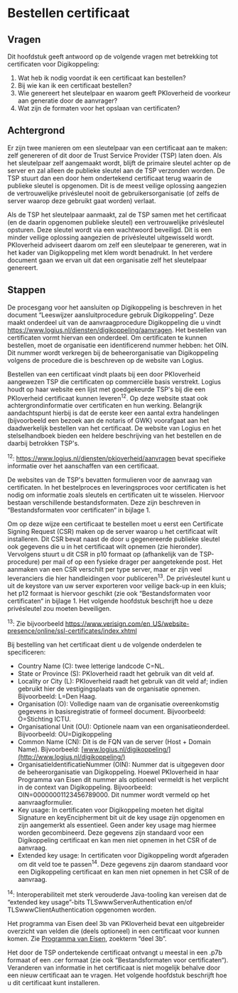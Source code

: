 # Bestellen certificaat

## Vragen

Dit hoofdstuk geeft antwoord op de volgende vragen met betrekking tot certificaten voor Digikoppeling:

1. Wat heb ik nodig voordat ik een certificaat kan bestellen?
1. Bij wie kan ik een certificaat bestellen?
1. Wie genereert het sleutelpaar en waarom geeft PKIoverheid de voorkeur aan generatie door de aanvrager?
1. Wat zijn de formaten voor het opslaan van certificaten?

## Achtergrond

Er zijn twee manieren om een sleutelpaar van een certificaat aan te maken: zelf genereren of dit door de Trust Service Provider (TSP) laten doen. Als het sleutelpaar zelf aangemaakt wordt, blijft de primaire sleutel achter op de server en zal alleen de publieke sleutel aan de TSP verzonden worden. De TSP stuurt dan een door hem ondertekend certificaat terug waarin de publieke sleutel is opgenomen. Dit is de meest veilige oplossing aangezien de vertrouwelijke privésleutel nooit de gebruikersorganisatie (of zelfs de server waarop deze gebruikt gaat worden) verlaat.

Als de TSP het sleutelpaar aanmaakt, zal de TSP samen met het certificaat (en de daarin opgenomen publieke sleutel) een vertrouwelijke privésleutel opsturen. Deze sleutel wordt via een wachtwoord beveiligd. Dit is een minder veilige oplossing aangezien de privésleutel uitgewisseld wordt. PKIoverheid adviseert daarom om zelf een sleutelpaar te genereren, wat in het kader van Digikoppeling met klem wordt benadrukt. In het verdere document gaan we ervan uit dat een organisatie zelf het sleutelpaar genereert.

## Stappen

De procesgang voor het aansluiten op Digikoppeling is beschreven in het document “Leeswijzer aansluitprocedure gebruik Digikoppeling”. Deze maakt onderdeel uit van de aanvraagprocedure Digikoppeling die u vindt https://www.logius.nl/diensten/digikoppeling/aanvragen. Het bestellen van certificaten vormt hiervan een onderdeel. Om certificaten te kunnen bestellen, moet de organisatie een identificerend nummer hebben: het OIN. Dit nummer wordt verkregen bij de beheerorganisatie van Digikoppeling volgens de procedure die is beschreven op de website van Logius.

Bestellen van een certificaat vindt plaats bij een door PKIoverheid aangewezen TSP die certificaten op commerciële basis verstrekt. Logius houdt op haar website een lijst met goedgekeurde TSP's bij die een PKIoverheid certificaat kunnen leveren<sup>12</sup>. Op deze website staat ook achtergrondinformatie over certificaten en hun werking. Belangrijk aandachtspunt hierbij is dat de eerste keer een aantal extra handelingen (bijvoorbeeld een bezoek aan de notaris of GWK) voorafgaat aan het daadwerkelijk bestellen van het certificaat. De website van Logius en het stelselhandboek bieden een heldere beschrijving van het bestellen en de daarbij betrokken TSP's.

<sup>12</sup>: https://www.logius.nl/diensten/pkioverheid/aanvragen bevat specifieke informatie over het aanschaffen van een certificaat.

De websites van de TSP's bevatten formulieren voor de aanvraag van certificaten. In het bestelproces en leveringsproces voor certificaten is het nodig om informatie zoals sleutels en certificaten uit te wisselen. Hiervoor bestaan verschillende bestandsformaten. Deze zijn beschreven in “Bestandsformaten voor certificaten“ in bijlage 1.

Om op deze wijze een certificaat te bestellen moet u eerst een Certificate Signing Request (CSR) maken op de server waarop u het certificaat wilt installeren. Dit CSR bevat naast de door u gegenereerde publieke sleutel ook gegevens die u in het certificaat wilt opnemen (zie hieronder). Vervolgens stuurt u dit CSR in p10 formaat op (afhankelijk van de TSP-procedure) per mail of op een fysieke drager per aangetekende post. Het aanmaken van een CSR verschilt per type server, maar er zijn veel leveranciers die hier handleidingen voor publiceren<sup>13</sup>. De privésleutel kunt u uit de keystore van uw server exporteren voor veilige back-up in een kluis; het p12 formaat is hiervoor geschikt (zie ook “Bestandsformaten voor certificaten“ in bijlage 1. Het volgende hoofdstuk beschrijft hoe u deze privésleutel zou moeten beveiligen.

<sup>13</sup>: Zie bijvoorbeeld https://www.verisign.com/en_US/website-presence/online/ssl-certificates/index.xhtml

Bij bestelling van het certificaat dient u de volgende onderdelen te specificeren:

- Country Name (C): twee letterige landcode C=NL.
- State or Province (S): PKIoverheid raadt het gebruik van dit veld af.
- Locality or City (L): PKIoverheid raadt het gebruik van dit veld af; indien gebruikt hier de vestigingsplaats van de organisatie opnemen. Bijvoorbeeld: L=Den Haag.
- Organisation (O): Volledige naam van de organisatie overeenkomstig gegevens in basisregistratie of formeel document. Bijvoorbeeld: O=Stichting ICTU.
- Organisational Unit (OU): Optionele naam van een organisatieonderdeel. Bijvoorbeeld: OU=Digikoppeling
- Common Name (CN): Dit is de FQN van de server (Host + Domain Name). Bijvoorbeeld: [www.logius.nl/digikoppeling/](http://www.logius.nl/digikoppeling/)
- OrganisatieIdentificatieNummer (OIN): Nummer dat is uitgegeven door de beheerorganisatie van Digikoppeling. Hoewel PKIoverheid in haar Programma van Eisen dit nummer als optioneel vermeldt is het verplicht in de context van Digikoppeling. Bijvoorbeeld: OIN=00000001123456789000. Dit nummer wordt vermeld op het aanvraagformulier.
- Key usage: In certificaten voor Digikoppeling moeten het digital Signature en keyEncipherment bit uit de key usage zijn opgenomen en zijn aangemerkt als essentieel. Geen ander key usage mag hiermee worden gecombineerd. Deze gegevens zijn standaard voor een Digikoppeling certificaat en kan men niet opnemen in het CSR of de aanvraag.
- Extended key usage: In certificaten voor Digikoppeling wordt afgeraden om dit veld toe te passen<sup>14</sup>. Deze gegevens zijn daarom standaard voor een Digikoppeling certificaat en kan men niet opnemen in het CSR of de aanvraag.

<sup>14</sup>: Interoperabiliteit met sterk verouderde Java-tooling kan vereisen dat de “extended key usage”-bits TLSwwwServerAuthentication en/of TLSwwwClientAuthentication opgenomen worden.

Het programma van Eisen deel 3b van PKIoverheid bevat een uitgebreider overzicht van velden die (deels optioneel) in een certificaat voor kunnen komen. Zie [Programma van Eisen](https://www.logius.nl/diensten/pkioverheid/aansluiten-als-tsp/programma-van-eisen), zoekterm “deel 3b”.

Het door de TSP ondertekende certificaat ontvangt u meestal in een .p7b formaat of een .cer formaat (zie ook “Bestandsformaten voor certificaten“). Veranderen van informatie in het certificaat is niet mogelijk behalve door een nieuw certificaat aan te vragen. Het volgende hoofdstuk beschrijft hoe u dit certificaat kunt installeren.

